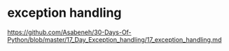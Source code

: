 # exception handling

https://github.com/Asabeneh/30-Days-Of-Python/blob/master/17_Day_Exception_handling/17_exception_handling.md

